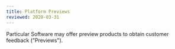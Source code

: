 ```yaml
---
title: Platform Previews
reviewed: 2020-03-31
---
```


Particular Software may offer preview products to obtain customer feedback ("Previews").
